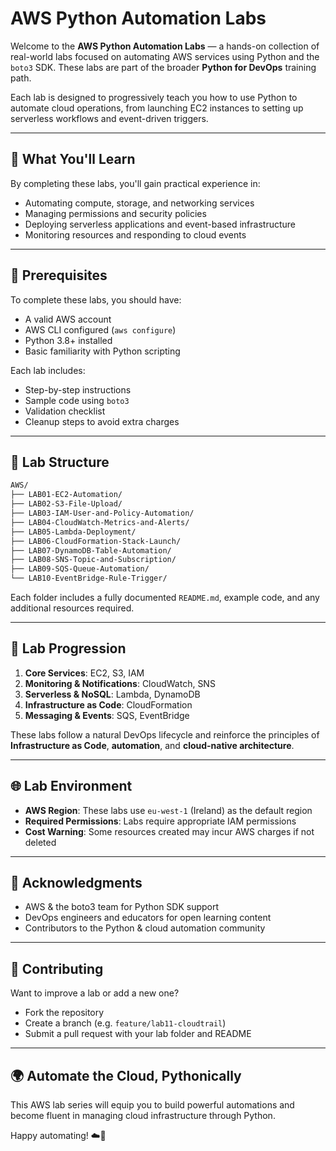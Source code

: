 # AWS Python Automation Labs

Welcome to the **AWS Python Automation Labs** — a hands-on collection of real-world labs focused on automating AWS services using Python and the `boto3` SDK. These labs are part of the broader **Python for DevOps** training path.

Each lab is designed to progressively teach you how to use Python to automate cloud operations, from launching EC2 instances to setting up serverless workflows and event-driven triggers.

---

## 🚀 What You'll Learn

By completing these labs, you'll gain practical experience in:
- Automating compute, storage, and networking services
- Managing permissions and security policies
- Deploying serverless applications and event-based infrastructure
- Monitoring resources and responding to cloud events

---

## 🧰 Prerequisites

To complete these labs, you should have:
- A valid AWS account
- AWS CLI configured (`aws configure`)
- Python 3.8+ installed
- Basic familiarity with Python scripting

Each lab includes:
- Step-by-step instructions
- Sample code using `boto3`
- Validation checklist
- Cleanup steps to avoid extra charges

---

## 📁 Lab Structure

```bash
AWS/
├── LAB01-EC2-Automation/
├── LAB02-S3-File-Upload/
├── LAB03-IAM-User-and-Policy-Automation/
├── LAB04-CloudWatch-Metrics-and-Alerts/
├── LAB05-Lambda-Deployment/
├── LAB06-CloudFormation-Stack-Launch/
├── LAB07-DynamoDB-Table-Automation/
├── LAB08-SNS-Topic-and-Subscription/
├── LAB09-SQS-Queue-Automation/
└── LAB10-EventBridge-Rule-Trigger/
```

Each folder includes a fully documented `README.md`, example code, and any additional resources required.

---

## 🧠 Lab Progression

1. **Core Services**: EC2, S3, IAM
2. **Monitoring & Notifications**: CloudWatch, SNS
3. **Serverless & NoSQL**: Lambda, DynamoDB
4. **Infrastructure as Code**: CloudFormation
5. **Messaging & Events**: SQS, EventBridge

These labs follow a natural DevOps lifecycle and reinforce the principles of **Infrastructure as Code**, **automation**, and **cloud-native architecture**.

---

## 🌐 Lab Environment

- **AWS Region**: These labs use `eu-west-1` (Ireland) as the default region
- **Required Permissions**: Labs require appropriate IAM permissions
- **Cost Warning**: Some resources created may incur AWS charges if not deleted

---

## 🙏 Acknowledgments

- AWS & the boto3 team for Python SDK support
- DevOps engineers and educators for open learning content
- Contributors to the Python & cloud automation community

---

## 💬 Contributing

Want to improve a lab or add a new one?
- Fork the repository
- Create a branch (e.g. `feature/lab11-cloudtrail`)
- Submit a pull request with your lab folder and README

---

## 🌍 Automate the Cloud, Pythonically

This AWS lab series will equip you to build powerful automations and become fluent in managing cloud infrastructure through Python.

Happy automating! ☁️🐍


